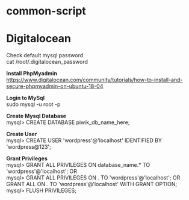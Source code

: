 # common-script

# Digitalocean
Check default mysql password  
cat /root/.digitalocean_password    

**Install PhpMyadmin**  
https://www.digitalocean.com/community/tutorials/how-to-install-and-secure-phpmyadmin-on-ubuntu-18-04    

**Login to MySql**  
  sudo mysql -u root -p    

**Create Mysql Database**  
  mysql> CREATE DATABASE piwik_db_name_here;

**Create User**  
  mysql> CREATE USER 'wordpress'@'localhost' IDENTIFIED BY 'wordpress@123';    

**Grant Privileges**  
  mysql> GRANT ALL PRIVILEGES ON database_name.* TO 'wordpress'@'localhost'; OR  
  mysql> GRANT ALL PRIVILEGES ON *.* TO 'wordpress'@'localhost'; OR  
  GRANT ALL ON *.* TO 'wordpress'@'localhost' WITH GRANT OPTION;  
  mysql> FLUSH PRIVILEGES;

